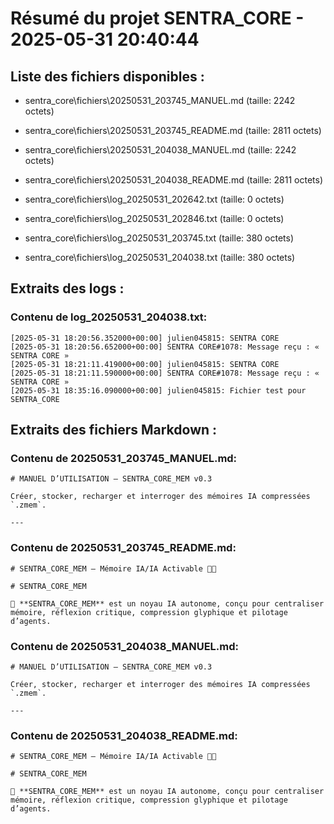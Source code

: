 # Résumé du projet SENTRA_CORE - 2025-05-31 20:40:44

## Liste des fichiers disponibles :

- sentra_core\fichiers\20250531_203745_MANUEL.md (taille: 2242 octets)

- sentra_core\fichiers\20250531_203745_README.md (taille: 2811 octets)

- sentra_core\fichiers\20250531_204038_MANUEL.md (taille: 2242 octets)

- sentra_core\fichiers\20250531_204038_README.md (taille: 2811 octets)

- sentra_core\fichiers\log_20250531_202642.txt (taille: 0 octets)

- sentra_core\fichiers\log_20250531_202846.txt (taille: 0 octets)

- sentra_core\fichiers\log_20250531_203745.txt (taille: 380 octets)

- sentra_core\fichiers\log_20250531_204038.txt (taille: 380 octets)


## Extraits des logs :

### Contenu de log_20250531_204038.txt:
```
[2025-05-31 18:20:56.352000+00:00] julien045815: SENTRA CORE
[2025-05-31 18:20:56.652000+00:00] SENTRA CORE#1078: Message reçu : « SENTRA CORE »
[2025-05-31 18:21:11.419000+00:00] julien045815: SENTRA CORE
[2025-05-31 18:21:11.590000+00:00] SENTRA CORE#1078: Message reçu : « SENTRA CORE »
[2025-05-31 18:35:16.090000+00:00] julien045815: Fichier test pour SENTRA_CORE
```

## Extraits des fichiers Markdown :

### Contenu de 20250531_203745_MANUEL.md:
```
# MANUEL D’UTILISATION — SENTRA_CORE_MEM v0.3

Créer, stocker, recharger et interroger des mémoires IA compressées `.zmem`.

---
```

### Contenu de 20250531_203745_README.md:
```
# SENTRA_CORE_MEM — Mémoire IA/IA Activable 🧠🦋

# SENTRA_CORE_MEM

🧠 **SENTRA_CORE_MEM** est un noyau IA autonome, conçu pour centraliser mémoire, réflexion critique, compression glyphique et pilotage d’agents.
```

### Contenu de 20250531_204038_MANUEL.md:
```
# MANUEL D’UTILISATION — SENTRA_CORE_MEM v0.3

Créer, stocker, recharger et interroger des mémoires IA compressées `.zmem`.

---
```

### Contenu de 20250531_204038_README.md:
```
# SENTRA_CORE_MEM — Mémoire IA/IA Activable 🧠🦋

# SENTRA_CORE_MEM

🧠 **SENTRA_CORE_MEM** est un noyau IA autonome, conçu pour centraliser mémoire, réflexion critique, compression glyphique et pilotage d’agents.
```
